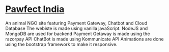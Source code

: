 # [Pawfect India](https://pawfectindiaa.netlify.app/)
An animal NGO site featuring Payment Gateway, Chatbot and Cloud Database
The webiste is made using vanilla javaScript.
NodeJS and MongoDB are used for backend
Payment Getaway is made using the razorpay API
ChatBot is made using Kommunicate API
Animations are done using the bootstrap framework to make it responsive.
